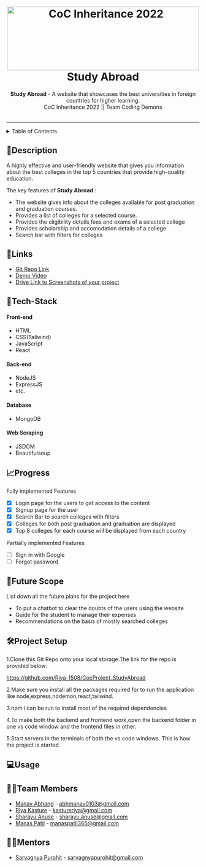 <h1 align="center">
  <a href="https://github.com/CommunityOfCoders/Inheritance-2022">
    <img src="https://res.cloudinary.com/dn6vz8exv/image/upload/v1665664791/inh_zzefoy.jpg" alt="CoC Inheritance 2022" width="500" height="166">
  </a>
  <br>
  Study Abroad 
</h1>

<div align="center">
   <strong>Study Abroad</strong> - A website that showcases the best universities in foreign countries for higher learning.<br>
  CoC Inheritance 2022 || Team Coding Demons <br> <br>

</div>
<hr>

<details>
<summary>Table of Contents</summary>

- [Description](#description)
- [Links](#links)
- [Tech Stack](#tech-stack)
- [Progress](#progress)
- [Future Scope](#future-scope)
- [Applications](#applications)
- [Project Setup](#project-setup)
- [Usage](#usage)
- [Team Members](#team-members)
- [Mentors](#mentors)
- [Screenshots](#screenshots)

</details>

## 📝Description

A highly effective and user-friendly website that gives you information about the best colleges in the top 5 countries that provide high-quality education.

The key features of **Study Abroad** :
- The website gives info about the colleges available for post graduation and graduation courses.
- Provides a list of colleges for a selected course.
- Provides the eligibility details,fees and exams of a selected college
- Provides scholarship and accomodation details of a college
- Search bar with filters for colleges



## 🔗Links

- [Git Repo Link](https://github.com/Riya-1508/CocProject_StudyAbroad)
- [Demo Video]()
- [Drive Link to Screenshots of your project]()




## 🤖Tech-Stack

#### Front-end
- HTML
- CSS(Tailwind)
- JavaScript
- React


#### Back-end
- NodeJS
- ExpressJS
- etc.

#### Database
- MongoDB

#### Web Scraping
- JSDOM
- Beautifulsoup



## 📈Progress

   Fully implemented Features

- [x] Login page for the users to get access to the content
- [x] Signup page for the user 
- [x] Search Bar to search colleges with filters
- [x] Colleges for both post graduation and graduation are displayed
- [x] Top 8 colleges for each course will be displayed from each country

Partially implemented Features

- [ ] Sign in with Google
- [ ] Forgot password

## 🔮Future Scope

List down all the future plans for the project here

- To put a chatbot to clear the doubts of the users using the website
- Guide for the student to manage their expenses
- Recommendations on the basis of mostly searched colleges


## 🛠Project Setup

1.Clone this Git Repo onto your local storage.The link for the repo is provided below:

https://github.com/Riya-1508/CocProject_StudyAbroad

2.Make sure you install all the packages required for to run the application like node,express,nodemon,react,tailwind.

3.npm i can be run to install most of the required dependencies

4.To make both the backend and frontend work,open the backend folder in one vs code window and the frontend files in other.

5.Start servers in the terminals of both the vs code windows.
This is how the project is started.

## 💻Usage


## 👨‍💻Team Members



- [Manav Abhang](https://github.com/Manav108) - abhmanav0103@gmail.com 
- [Riya Kasture](https://github.com/Riya-1508) - kastureriya@gmail.com 
- [Sharayu Anuse](https://github.com/sharayuanuse) - sharayu.anuse@gmail.com
- [Manas Patil](https://github.com/Santapp) - manaspatil365@gmail.com
## 👨‍🏫Mentors



- [Sarvagnya Purohit](https://github.com/saRvaGnyA) - sarvagnyapurohit@gmail.com
